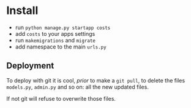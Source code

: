 # Install


- run `python manage.py startapp costs`
- add `costs` to your apps settings
- run `makemigrations` and `migrate`
- add namespace to the main `urls.py`

## Deployment

To deploy with git it is cool, *prior* to make a
`git pull`, to delete the files `models.py`,
`admin.py` and so on: all the new updated files.

If not git will refuse to overwrite those files.




